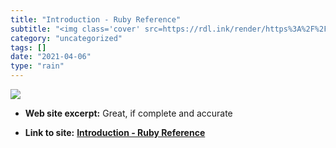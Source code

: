 ```yaml
---
title: "Introduction - Ruby Reference"
subtitle: "<img class='cover' src=https://rdl.ink/render/https%3A%2F%2Frubyreferences.github.io%2Frubyref>"
category: "uncategorized"
tags: []
date: "2021-04-06"
type: "rain"
---
```

<img class="cover" src=https://rdl.ink/render/https%3A%2F%2Frubyreferences.github.io%2Frubyref>



* **Web site excerpt:** Great, if complete and accurate

* **Link to site:** **[Introduction - Ruby Reference](https://rubyreferences.github.io/rubyref)**